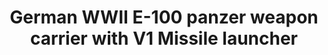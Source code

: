 ---
layout: product
title: "German WWII E-100 panzer weapon carrier with V1 Missile launcher"
price: "2000" 
desc: "Maketa"
img_path: "/assets/img/UA72112.webp"
brand: "N/A"
available: false
special_offer: false
new: false
soon: false
cat: "010000"
subcat: "013300"
subsubcat: "0N/A"
sifra: "UA72112"
popular: false
spec: false
---